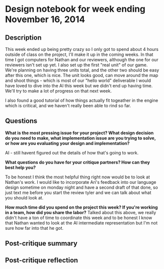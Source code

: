 # Design notebook for week ending November 16, 2014

## Description

This week ended up being pretty crazy so I only got to spend about 4 hours outside of class on the project, I'll make it up in the coming weeks. In that time I got computers for Nathan and our reviewers, although the one for our reviewers isn't set up yet. I also set up the first "real unit" of our game. We're planning on having three units total, and the other two should be easy after this one, which is nice. The unit looks good, can move around the map and shoot things - which is most of our "hello world" deliverable I would have loved to dive into the AI this week but we didn't end up having time. We'll try to make a lot of progress on that next week. 

I also found a good tutorial of how things actually fit togeather in the engine which is critical, and we haven't really been able to rind so far. 
## Questions

**What is the most pressing issue for your project? What design decision do
you need to make, what implementation issue are you trying to solve, or how
are you evaluating your design and implementation?**

AI - still havent figured out the details of how that's going to work.

**What questions do you have for your critique partners? How can they best help
you?**

To be honest I think the most helpful thing right now would be to look at Nathan's work. I would like to incorporate Ari's feedback into our language design sometime on monday night and have a second draft of that done, so just text me before you start the review tyler and we can talk about what you should look at. 

**How much time did you spend on the project this week? If you're working in a
team, how did you share the labor?**
Talked about this above, we really didn't have a ton of time to coordinate this week and to be honest I know that Nathan wanted to look at the AI intermediate representation but I'm not sure how far into that he got. 

## Post-critique summary

## Post-critique reflection
